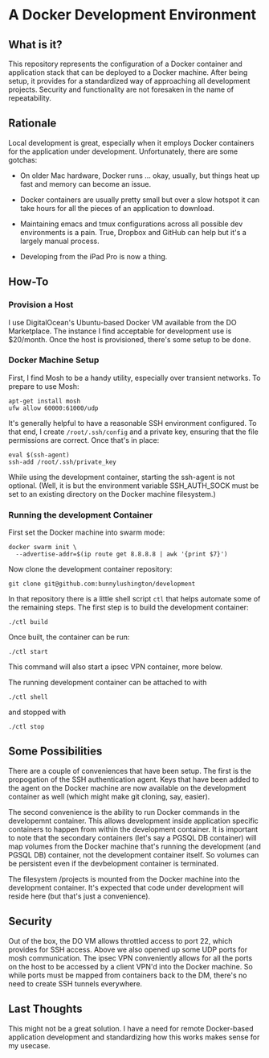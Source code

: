 # A Docker Development Environment

## What is it?

This repository represents the configuration of a Docker container and
application stack that can be deployed to a Docker machine.  After being
setup, it provides for a standardized way of approaching all development
projects.  Security and functionality are not foresaken in the name of
repeatability.

## Rationale

Local development is great, especially when it employs Docker containers for
the application under development.  Unfortunately, there are some gotchas:

  - On older Mac hardware, Docker runs ... okay, usually, but things heat
    up fast and memory can become an issue.

  - Docker containers are usually pretty small but over a slow hotspot it
    can take hours for all the pieces of an application to download.

  - Maintaining emacs and tmux configurations across all possible dev
    environments is a pain.  True, Dropbox and GitHub can help but it's
    a largely manual process.

  - Developing from the iPad Pro is now a thing.

## How-To

### Provision a Host

I use DigitalOcean's Ubuntu-based Docker VM available from the DO Marketplace.
The instance I find acceptable for development use is $20/month.  Once the host
is provisioned, there's some setup to be done.

### Docker Machine Setup

First, I find Mosh to be a handy utility, especially over transient networks.
To prepare to use Mosh:

```
apt-get install mosh
ufw allow 60000:61000/udp
```

It's generally helpful to have a reasonable SSH environment configured.  To that
end, I create `/root/.ssh/config` and a private key, ensuring that the file
permissions are correct.  Once that's in place:

```
eval $(ssh-agent)
ssh-add /root/.ssh/private_key
```

While using the development container, starting the ssh-agent is not optional.
(Well, it is but the environment variable SSH_AUTH_SOCK must be set to an
existing directory on the Docker machine filesystem.)

### Running the development Container

First set the Docker machine into swarm mode:

```
docker swarm init \
  --advertise-addr=$(ip route get 8.8.8.8 | awk '{print $7}')
```

Now clone the development container repository:

```
git clone git@github.com:bunnylushington/development
```

In that repository there is a little shell script `ctl` that helps automate some
of the remaining steps.  The first step is to build the development container:

```
./ctl build
```

Once built, the container can be run:

```
./ctl start
```

This command will also start a ipsec VPN container, more below.

The running development container can be attached to with

```
./ctl shell
```

and stopped with

```
./ctl stop
```


## Some Possibilities

There are a couple of conveniences that have been setup.  The first is the
propogation of the SSH authentication agent.  Keys that have been added to
the agent on the Docker machine are now available on the development container
as well (which might make git cloning, say, easier).

The second convenience is the ability to run Docker commands in the developemnt
container.  This allows development inside application specific containers to
happen from within the development container.  It is important to note that the
secondary containers (let's say a PGSQL DB container) will map volumes from
the Docker machine that's running the development (and PGSQL DB) container, not
the development container itself.  So volumes can be persistent even if the
devbelopment container is terminated.

The filesystem /projects is mounted from the Docker machine into the development
container.  It's expected that code under development will reside here (but
that's just a convenience).

## Security

Out of the box, the DO VM allows throttled access to port 22, which provides for
SSH access.  Above we also opened up some UDP ports for mosh communication.  The
ipsec VPN conveniently allows for all the ports on the host to be accessed by a
client VPN'd into the Docker machine.  So while ports must be mapped from
containers back to the DM, there's no need to create SSH tunnels everywhere.

## Last Thoughts

This might not be a great solution.  I have a need for remote Docker-based
application development and standardizing how this works makes sense for my
usecase.  
